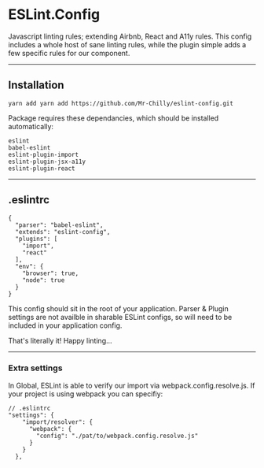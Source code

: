 # ESLint.Config

Javascript linting rules; extending Airbnb, React and A11y rules. This config includes a whole host of sane linting rules, while the plugin simple adds a few specific rules for our component.

---
## Installation

```
yarn add yarn add https://github.com/Mr-Chilly/eslint-config.git
```

Package requires these dependancies, which should be installed automatically:
```
eslint 
babel-eslint
eslint-plugin-import
eslint-plugin-jsx-a11y
eslint-plugin-react
``` 

---

## .eslintrc
```
{
  "parser": "babel-eslint",
  "extends": "eslint-config",
  "plugins": [
    "import",
    "react"
  ],
  "env": {
    "browser": true,
    "node": true
  }
}
```
This config should sit in the root of your application. Parser & Plugin settings are not availble in sharable ESLint configs, so will need to be included in your application config.

That's literally it! Happy linting...

---

### Extra settings

In Global, ESLint is able to verify our import via webpack.config.resolve.js. If your project is using webpack you can specifiy:
```
// .eslintrc
"settings": {
    "import/resolver": {
      "webpack": {
        "config": "./pat/to/webpack.config.resolve.js"
      }
    }
  },
```
